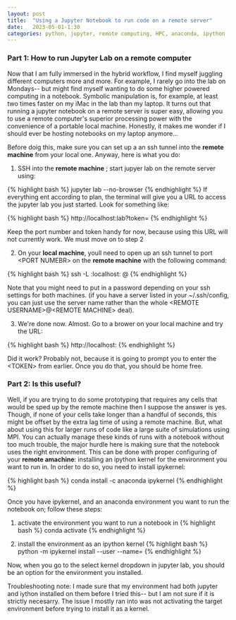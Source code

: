 ```yaml
---
layout: post
title:  "Using a Jupyter Notebook to run code on a remote server"
date:   2023-05-01-1:30
categories: python, jupyter, remote computing, HPC, anaconda, ipython
---
```


### Part 1: How to run Jupyter Lab on a remote computer

Now that I am fully immersed in the hybrid workflow, I find myself juggling different computers more and more. For example, I rarely go into the lab on Mondays-- but might find myself wanting to do some higher powered computing in a notebook. Symbolic manipulation is, for example, at least two times faster on my iMac in the lab than my laptop. It turns out that running a jupyter notebook on a remote server is super easy, allowing you to use a remote computer's superior processing power with the convenience of a portable local machine. Honestly, it makes me wonder if I should ever be hosting notebooks on my laptop anymore...

Before doig this, make sure you can set up a an ssh tunnel into the **remote machine** from your local one. Anyway, here is what you do:

1. SSH into the **remote machine** ; start jupyer lab on the remote server using:

{% highlight bash %}
jupyter lab --no-browser
{% endhighlight %}
If everything ent according to plan, the terminal will give you a URL to access the jupyter lab you just started. Look for something like:

{% highlight bash %}
http://localhost:<PORT NUMBER>lab?token=<TOKEN>
{% endhighlight %}

Keep the port number and token handy for now, because using this URL will not currently work. We must move on to step 2

2. On your **local machine**, youll need to open up an ssh tunnel to port \<PORT NUMEBR\> on the **remote machine** with the following command:

{% highlight bash %}
ssh -L <PORT NUMBER>:localhost:<PORT NUMBER> <REMOTE USERNAME>@<REMOTE MACHINE>
{% endhighlight %}

Note that you might need to put in a password depending on your ssh settings for both machines. (if you have a server listed in your ~/.ssh/config, you can just use the server name rather than the whole \<REMOTE USERNAME\>@\<REMOTE MACHINE\> deal).

3. We're done now.  Almost. Go to a brower on your local machine and try the URL:

{% highlight bash %}
http://localhost:<PORT NUMBER>
{% endhighlight %}

Did it work? Probably not, because it is going to prompt you to enter the \<TOKEN\> from earlier. Once you do that, you should be home free.

### Part 2: Is this useful?

Well, if you are trying to do some prototyping that requires any cells that would be sped up by the remote machine then I suppose the answer is yes. Though, if none of your cells take longer than a handful of seconds, this might be offset by the extra lag time of using a remote machine. But, what about using this for larger runs of code like a large suite of simulations using MPI. You can actually manage these kinds of runs with a notebook without too much trouble, the major hurdle here is making sure that the notebook uses the right environment. This can be done with proper configuring of your **remote amachine**: installing an ipython kernel for the environment you want to run in. In order to do so, you need to install ipykernel:

{% highlight bash %}
conda install -c anaconda ipykernel
{% endhighlight %}

Once you have ipykernel, and an anaconda environment you want to run the notebook on; follow these steps:

1. activate the environment you want to run a notebook in
{% highlight bash %}
conda activate <ENV NAME>
{% endhighlight %}

2. install the environment as an ipython kernel
{% highlight bash %}
python -m ipykernel install --user --name=<ENV NAME>
{% endhighlight %}

Now, when you go to the select kernel dropdown in jupyter lab, you should be an option for the environment you installed.

Troubleshooting note: I made sure that my environment had both jupyter and iython installed on them before I tried this-- but I am not sure if it is strictly necesarry. The issue I mostly ran into was not activating the target environment before trying to install it as a kernel.








